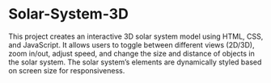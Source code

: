 # Solar-System-3D
This project creates an interactive 3D solar system model using HTML, CSS, and JavaScript. It allows users to toggle between different views (2D/3D), zoom in/out, adjust speed, and change the size and distance of objects in the solar system. The solar system’s elements are dynamically styled based on screen size for responsiveness.
